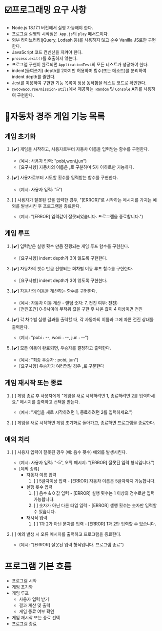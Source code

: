 # ☑️프로그래밍 요구 사항

- Node.js 18.17.1 버전에서 실행 가능해야 한다.
- 프로그램 실행의 시작점은` App.js`의 `play` 메서드이다.
- 외부 라이브러리(jQuery, Lodash 등)를 사용하지 않고 순수 Vanilla JS로만 구현한다.
- JavaScript 코드 컨벤션을 지켜야 한다.
- `process.exit()`를 호출하지 않는다.
- 프로그램 구현이 완료되면 `ApplicationTest`의 모든 테스트가 성공해야 한다.
- indent(들여쓰기) depth를 2까지만 허용하며 함수(또는 메소드)를 분리하여 indent depth를 줄인다.
- Jest를 이용하여 구현한 기능 목록이 정상 동작함을 테스트 코드로 확인한다.
- `@woowacourse/mission-utils`에서 제공하는` Random` 및 `Console` API를 사용하여 구현한다.

# 🚕자동차 경주 게임 기능 목록

## 게임 초기화

1. [✔️] 게임을 시작하고, 사용자로부터 자동차 이름을 입력받는 함수를 구현한다.

   - (예시: 사용자 입력: "pobi,woni,jun")
   - [요구사항] 자동차의 이름은 ,로 구분하며 5자 이하로만 가능하다.

2. [✔️] 사용자로부터 시도할 횟수를 입력받는 함수를 구현한다.

   - (예시: 사용자 입력: "5")

3. [ ] 사용자가 잘못된 값을 입력한 경우, "[ERROR]"로 시작하는 메시지를 가지는 예외를 발생시킨 후 프로그램을 종료한다.
   - (예시: "[ERROR] 입력값이 잘못되었습니다. 프로그램을 종료합니다.")

## 게임 루프

1. [✔️] 입력받은 실행 횟수 만큼 진행되는 게임 루프 함수를 구현한다.

   - [요구사항] indent depth가 3이 않도록 구현한다.

2. [✔️] 자동차의 갯수 만큼 진행되는 회차별 이동 루프 함수를 구현한다.

   - [요구사항] indent depth가 3이 않도록 구현한다.

3. [✔️] 자동차의 이동을 계산하는 함수를 구현한다.

   - (예시: 자동차 이동 계산 - 랜덤 숫자: 7, 전진 여부: 전진)
   - [전진조건] 0-9사이에 무작위 값을 구한 후 나온 값이 4 이상이면 전진

4. [✔️] 각 차수별 실행 결과를 출력할 때, 각 자동차의 이름과 그에 따른 전진 상태를 출력한다.

   - (예시: "pobi : --, woni : --, jun : --")

5. [✔️] 모든 이동이 완료되면, 우승자를 결정하고 출력한다.

   - (예시: "최종 우승자 : pobi, jun")
   - [요구사항] 우승자가 여러명일 경우 ,로 구분한다

## 게임 재시작 또는 종료

1. [ ] 게임 종료 후 사용자에게 "게임을 새로 시작하려면 1, 종료하려면 2를 입력하세요." 메시지를 출력하고 선택을 받는다.

   - (예시: "게임을 새로 시작하려면 1, 종료하려면 2를 입력하세요.")

2. [ ] 게임을 새로 시작하면 게임 초기화로 돌아가고, 종료하면 프로그램을 종료한다.

## 예외 처리

1. [ ] 사용자 입력이 잘못된 경우 (예: 음수 횟수) 예외를 발생시킨다.

   - (예시: 사용자 입력: "-5", 오류 메시지: "[ERROR] 잘못된 입력 형식입니다.")
   - [예외 종류]
     - 자동차 이름 입력
       1. [ ] 5글자이상 입력 - [ERROR] 자동차 이름은 5글자까지 가능합니다.
     - 실행 횟수 입력
       1. [ ] 음수 & 0 값 입력 - [ERROR] 실행 횟수는 1 이상의 정수로만 입력 가능합니다.
       2. [ ] 숫자가 아닌 다른 타입 입력 - [ERROR] 샐행 횟수는 숫자만 입력할 수 있습니다.
     - 재시작 입력
       1. [ ] 1과 2가 아닌 문자를 입력 - [ERROR] 1과 2만 입력할 수 있습니다.

2. [ ] 예외 발생 시 오류 메시지를 출력하고 프로그램을 종료한다.
   - (예시: "[ERROR] 잘못된 입력 형식입니다. 프로그램 종료")

# 프로그램 기본 흐름

- 프로그램 시작
- 게임 초기화
- 게임 루프
  - 사용자 입력 받기
  - 결과 계산 및 출력
  - 게임 종료 여부 확인
- 게임 재시작 또는 종료 선택
- 프로그램 종료
